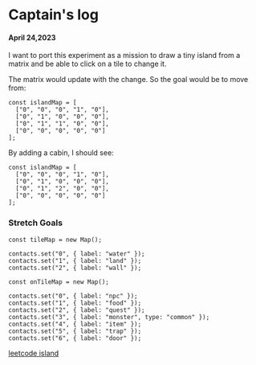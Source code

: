 # Captain's log

#### April 24,2023

I want to port this experiment as a mission to draw a tiny island from a matrix and be able to click on a tile to change it.

The matrix would update with the change. So the goal would be to move from:

```
const islandMap = [
  ["0", "0", "0", "1", "0"],
  ["0", "1", "0", "0", "0"],
  ["0", "1", "1", "0", "0"],
  ["0", "0", "0", "0", "0"]
];
```

By adding a cabin, I should see:

```
const islandMap = [
  ["0", "0", "0", "1", "0"],
  ["0", "1", "0", "0", "0"],
  ["0", "1", "2", "0", "0"],
  ["0", "0", "0", "0", "0"]
];
```

### Stretch Goals

```
const tileMap = new Map();

contacts.set("0", { label: "water" });
contacts.set("1", { label: "land" });
contacts.set("2", { label: "wall" });
```

```
const onTileMap = new Map();

contacts.set("0", { label: "npc" });
contacts.set("1", { label: "food" });
contacts.set("2", { label: "quest" });
contacts.set("3", { label: "monster", type: "common" });
contacts.set("4", { label: "item" });
contacts.set("5", { label: "trap" });
contacts.set("6", { label: "door" });
```

[leetcode island](https://codesandbox.io/s/leetcode-largest-island-iyu3m0)
